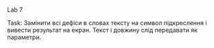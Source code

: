Lab 7

Task: Замінити всі дефіси в словах тексту на символ підкреслення і вивести 
результат на екран. Текст і довжину слід передавати як параметри.